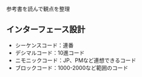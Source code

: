 参考書を読んで観点を整理

## インターフェース設計

- シーケンスコード：連番
- デシマルコード：10進コード
- ニモニックコード：JP、PMなど連想できるコード
- ブロックコード：1000-2000など範囲のコード
